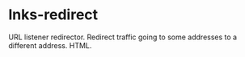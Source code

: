 # lnks-redirect
URL listener redirector. Redirect traffic going to some addresses to a different address. HTML.
